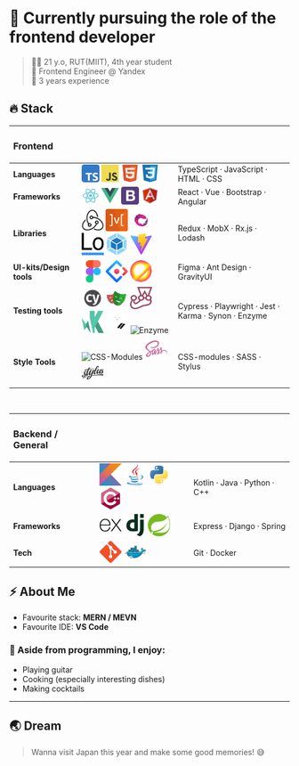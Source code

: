 # 🚀 Currently pursuing the role of the frontend developer


> 👨‍🎓 21 y.o, RUT(MIIT), 4th year student  
> 🏢 Frontend Engineer @ Yandex  
> 💼 3 years experience


## 🔥 Stack


<!-- Frontend -->
<table>
  <thead>
    <tr>
      <th align="left"><h3>Frontend</h3></th>
      <th align="center"></th>
      <th align="left"></th>
    </tr>
  </thead>
  <tbody>
    <tr>
      <td><b>Languages</b></td>
      <td>
        <img src="img/typescript.svg" width="32" title="TypeScript"/>
        <img src="img/javascript.svg" width="32" title="JavaScript"/>
        <img src="img/HTML5.svg" width="32" title="HTML"/>
        <img src="img/CSS3.svg" width="32" title="CSS"/>
      </td>
      <td>TypeScript  ·  JavaScript  ·  HTML  ·  CSS</td>
    </tr>
    <tr>
      <td><b>Frameworks</b></td>
      <td>
        <img src="img/react.svg" width="32" title="React"/>
        <img src="img/vue-1.svg" width="32" title="Vue"/>
        <img src="img/bootstrap.svg" width="32" title="Bootstrap"/>
        <img src="img/angularjs.svg" width="32" title="Angular"/>
      </td>
      <td>React  ·  Vue  ·  Bootstrap  ·  Angular</td>
    </tr>
    <tr>
      <td><b>Libraries</b></td>
      <td>
        <img src="img/redux.svg" title="Redux" width="40" height="40"/>
        <img src="img/MobX.svg" title="MobX" width="40" height="40"/>
        <img src="img/rxjs logo.svg" title="Rx.js" width="40" height="40"/>
        <img src="img/lodash-logo.svg" title="Lodash" width="40" height="40"/>
        <img src="img/Webpack.svg" title="Webpack" width="40" height="40"/>
        <img src="img/Vite.js.svg" title="Vite" width="40" height="40"/>
      </td>
      <td>Redux  ·  MobX  ·  Rx.js  ·  Lodash</td>
    </tr>
    <tr>
      <td><b>UI-kits/Design tools</b></td>
      <td>
        <img src="img/figma.svg" title="Figma" width="40" height="40"/>
        <img src="img/ant.svg" title="Ant Design" width="40" height="40"/>
        <img src="img/gravity-1.svg" title="GravityUI" height="40"/>
      </td>
      <td>Figma ·  Ant Design  ·  GravityUI</td>
    </tr>
    <tr>
      <td><b>Testing tools</b></td>
      <td>
        <img src="img/cypress.svg" title="Cypress" height="40"/>
        <img src="img/playwrite.svg" title="Playwright" height="40"/>
        <img src="img/Jest.svg" title="Jest" height="40"/>
        <img src="img/Karma.svg" title="Karma" height="40"/>
        <img src="img/synon.svg" title="Synon" height="40"/>
        <img src="img/enzyme.svg" title="Enzyme" height="40"/>
        <td>Cypress  ·  Playwright   ·  Jest  ·  Karma   ·   Synon   ·  Enzyme</td>
      </td>
    </tr>
    <tr>
      <td><b>Style Tools</b></td>
      <td>
        <img src="img/cssmodules.svg" title="CSS-Modules" height="40"/>
        <img src="img/Sass.svg" title="SASS" height="40"/>
        <img src="img/Stylus.svg" title="Stylus" height="40"/>
        <td>CSS-modules  ·  SASS  ·  Stylus</td>
      </td>
    </tr>
  </tbody>
</table>

<br>

<!-- Backend -->
<table>
  <thead>
    <tr>
      <th align="left"><h3>Backend / General</h3></th>
      <th align="center"></th>
      <th align="left"></th>
    </tr>
  </thead>
  <tbody>
    <tr>
      <td><b>Languages</b></td>
      <td>
        <img src="img/kotlin.svg" width="40" height="40" title="Kotlin"/>
        <img src="img/java.svg" width="40" height="40" title="Java"/>
        <img src="img/python.svg" width="40" height="40" title="Python"/>
        <img src="img/cplusplus.svg" width="40" height="40" title="C++"/>
      </td>
      <td>Kotlin  ·  Java  ·  Python  ·  C++</td>
    </tr>
    <tr>
      <td><b>Frameworks</b></td>
      <td>
        <img src="img/express-logo.svg"width="40" height="40" title="Express"/>
        <img src="img/Django.svg" width="40" height="40" title="Django"/>
        <img src="img/spring.svg" width="40" height="40" title="Spring"/>
      </td>
      <td>Express  ·  Django  ·  Spring</td>
    </tr>
    <tr>
      <td><b>Tech</b></td>
      <td>
        <img src="img/git.svg" width="40" height="40" title="Git"/>
        <img src="img/docker.svg" width="40" height="40" title="Docker"/>
      </td>
      <td>Git  ·  Docker</td>
    </tr>
  </tbody>
</table>

## ⚡️ About Me

- Favourite stack: **MERN / MEVN**
- Favourite IDE: **VS Code**

### 🎸 Aside from programming, I enjoy:
- Playing guitar
- Cooking (especially interesting dishes)
- Making cocktails

---

## 🌏 Dream

> Wanna visit Japan this year and make some good memories! 😅
